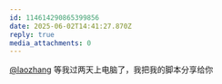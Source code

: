 ```yaml
---
id: 114614290865399856
date: 2025-06-02T14:41:27.870Z
reply: true
media_attachments: 0
---
```


[@laozhang](https://suo.si/@laozhang) 等我过两天上电脑了，我把我的脚本分享给你

